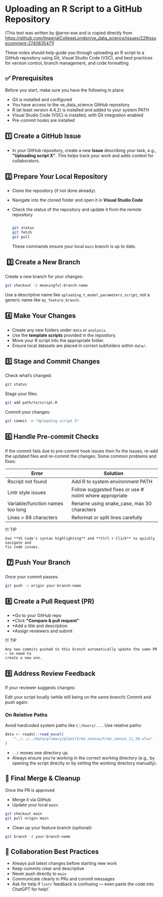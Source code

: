 # Uploading an R Script to a GitHub Repository

(This text was written by @arne-exe and is copied directly from <https://github.com/ImperialCollegeLondon/ve_data_science/issues/22#issuecomment-2740835471>)

These notes should help guide you through uploading an R script to a GitHub repository
using Git, Visual Studio Code (VSC), and best practices for version control, branch
management, and code formatting

## ✅ Prerequisites

Before you start, make sure you have the following in place:

* Git is installed and configured
* You have access to the ve_data_science GitHub repository
* R (at least version 4.4.2) is installed and added to your system PATH
* Visual Studio Code (VSC) is installed, with Git integration enabled
* Pre-commit hooks are installed

## 1️⃣ Create a GitHub Issue

* In your GitHub repository, create a new **Issue** describing your task, e.g.,
  **"Uploading script X"**. This helps track your work and adds context for
  collaborators.

## 2️⃣ Prepare Your Local Repository

* Clone the repository (if not done already).
* Navigate into the cloned folder and open it in **Visual Studio Code**
* Check the status of the repository and update it from the remote repository

    ```sh

    git status
    git fetch
    git pull
    ```

    These commands ensure your local `main` branch is up to date.

##  3️⃣ Create a New Branch

Create a new branch for your changes:

```sh
git checkout -b meaningful-branch-name
```

Use a descriptive name like `uploading_t_model_parameters_script`, not a generic name
like `my_feature_branch`.

## 4️⃣ Make Your Changes

* Create any new folders under `data` or `analysis`.
* Use the **template scripts** provided in the repository.</li>
* Move your R script into the appropriate folder.</li>
* Ensure local datasets are placed in correct subfolders within `data/`.

## 5️⃣ Stage and Commit Changes

Check what’s changed:

```sh
git status
```

Stage your files:

```sh
git add path/to/script.R
```

Commit your changes:

```sh
git commit -m "Uploading script X"
```

## 6️⃣ Handle Pre-commit Checks

If the commit fails due to pre-commit hook issues then fix the issues, re-add the
updated files and re-commit the changes. Some common problems and fixes:

Error | Solution
-- | --
Rscript not found | Add R to system environment PATH
Lintr style issues | Follow suggested fixes or use # nolint where appropriate
Variable/function names too long | Rename using snake_case, max 30 characters
Lines > 88 characters | Reformat or split lines carefully

!!! TIP

    Use **VS Code's syntax highlighting** and **Ctrl + Click** to quickly navigate and
    fix code issues.

##  7️⃣ Push Your Branch

Once your commit passes:

```sh
git push -u origin your-branch-name
```

## 8️⃣ Create a Pull Request (PR)

* *Go to your GitHub repo
* *Click **"Compare & pull request"**
* *Add a title and description
* *Assign reviewers and submit

!!! TIP

    Any new commits pushed to this branch automatically update the same PR — no need to
    create a new one.

## 9️⃣ Address Review Feedback

If your reviewer suggests changes:

Edit your script locally (while still being on the same branch)
Commit and push again:

### On Relative Paths

Avoid hardcoded system paths like `C:/Users/...`. Use relative paths:

```R
data <- readxl::read_excel(
    "../../../data/primary/plant/tree_census/tree_census_11_20.xlsx"
)
```

* `../` moves one directory up.
* Always ensure you're working in the correct working directory (e.g., by opening the
  script directly or by setting the working directory manually).

## 🔐 Final Merge & Cleanup

Once the PR is approved

* Merge it via GitHub
* Update your local `main`:

```sh
git checkout main
git pull origin main
```

* Clean up your feature branch (optional):

```sh
git branch -d your-branch-name
```

## 🤝 Collaboration Best Practices

* Always pull latest changes before starting new work
* Keep commits clear and descriptive
* Never push directly to `main`
* Communicate clearly in PRs and commit messages
* Ask for help if `lintr` feedback is confusing — even paste the code into ChatGPT
  for help!`
